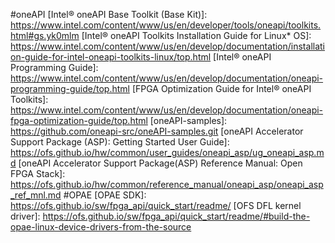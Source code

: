 [OFS repository - linux-dfl]: https://github.com/OFS/linux-dfl
[OFS repository - linux-dfl - wiki page]: https://github.com/OFS/linux-dfl/wiki
[OPAE SDK repository]: https://github.com/OFS/opae-sdk
[OFS Site]: https://ofs.github.io

#oneAPI
[Intel® oneAPI Base Toolkit (Base Kit)]: https://www.intel.com/content/www/us/en/developer/tools/oneapi/toolkits.html#gs.yk0mlm
[Intel® oneAPI Toolkits Installation Guide for Linux* OS]: https://www.intel.com/content/www/us/en/develop/documentation/installation-guide-for-intel-oneapi-toolkits-linux/top.html
[Intel® oneAPI Programming Guide]: https://www.intel.com/content/www/us/en/develop/documentation/oneapi-programming-guide/top.html
[FPGA Optimization Guide for Intel® oneAPI Toolkits]: https://www.intel.com/content/www/us/en/develop/documentation/oneapi-fpga-optimization-guide/top.html
[oneAPI-samples]: https://github.com/oneapi-src/oneAPI-samples.git
[oneAPI Accelerator Support Package (ASP): Getting Started User Guide]: https://ofs.github.io/hw/common/user_guides/oneapi_asp/ug_oneapi_asp.md
[oneAPI Accelerator Support Package(ASP) Reference Manual: Open FPGA Stack]: https://ofs.github.io/hw/common/reference_manual/oneapi_asp/oneapi_asp_ref_mnl.md
#OPAE
[OPAE SDK]: https://ofs.github.io/sw/fpga_api/quick_start/readme/
[OFS DFL kernel driver]: https://ofs.github.io/sw/fpga_api/quick_start/readme/#build-the-opae-linux-device-drivers-from-the-source

[Connecting an AFU to a Platform using PIM]: https://github.com/OPAE/ofs-platform-afu-bbb/blob/master/plat_if_develop/ofs_plat_if/docs/PIM_AFU_interface.md
[PIM Tutorial]: https://github.com/OFS/examples-afu/tree/main/tutorial/afu_types/01_pim_ifc
[Non-PIM AFU Development]: https://github.com/OFS/examples-afu/tree/main/tutorial/afu_types/03_afu_main
[Getting Started Guide: Open FPGA Stack for Intel Agilex FPGAs Targeting the Intel® FPGA SmartNIC N6001-PL]: https://github.com/intel-innersource/applications.fpga.ofs.opensource-documentation/blob/main/n6001_ug_qs_ofs_var_sub/docs/hw/n6001/user_guides/ug_qs_ofs_n6001/ug_qs_ofs_n6001.md
[Intel® F2000X-PL IPU SoC Attach Bring Up Guide]: https://github.com/intel-innersource/applications.fpga.ofs.opensource-documentation/blob/main/docs/hw/f2000x/user_guides/ug_soc_attach/ug_soc_attach.md
[Token authentication requirements for Git operations]: https://github.blog/2020-12-15-token-authentication-requirements-for-git-operations/
[4.0 OPAE Software Development Kit]: https://github.com/intel-innersource/applications.fpga.ofs.opensource-documentation/blob/main/docs/hw/n6001/user_guides/ug_qs_ofs_n6001/ug_qs_ofs_n6001.md#40-opae-software-development-kit
[FPGA Interface Manager Developer Guide: Open FPGA Stack for Intel® Agilex® FPGAs PCIe Attach]: https://github.com/intel-innersource/applications.fpga.ofs.opensource-documentation/blob/main/docs/hw/n6001/dev_guides/fim_dev/ug_dev_fim_ofs.md
[FPGA Interface Manager Developer Guide: Open FPGA Stack for Intel® Agilex® FPGAs SoC Attach]: https://github.com/intel-innersource/applications.fpga.ofs.opensource-documentation/blob/main/docs/hw/f2000x/dev_guides/fim_dev/ug_dev_fim_ofs.md
[Signal Tap Logic Analyzer: Introduction & Getting Started]: https://www.intel.com/content/www/us/en/programmable/support/training/course/odsw1164.html
[Quartus Pro Prime Download]: https://www.intel.com/content/www/us/en/software-kit/727906/intel-quartus-prime-pro-edition-design-software-version-23-1-for-linux.html
